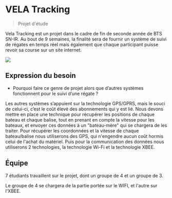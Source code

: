 # VELA Tracking
> Projet d'étude

Vela Tracking est un projet dans le cadre de fin de seconde année de BTS SN-IR.
Au bout de 9 semaines, la finalité sera de fournir un système de suivi de régates en temps réel mais également que chaque participant puisse revoir sa course sur un site internet. 

![](https://i.imgur.com/hPafaeH.png)

## Expression du besoin 

- Pourquoi faire ce genre de projet alors que d’autres systèmes fonctionnent pour le suivi d’une régate ?

Les autres systèmes s’appuient sur la technologie GPS/GPRS, mais le souci de celui-ci, c’est le coût élevé des abonnements qui y est lié.
Nous devons mettre en place une technique pour récupérer les positions de chaque bateau et chaque balise, tout en prenant en compte la vitesse pour les bateaux, et envoyer ces données à un "bateau-mère" qui se chargera de les traiter.
Pour récupérer les coordonnées et la vitesse de chaque bateau/balise nous utiliserons des GPS, qui n'engendre aucun coût hormis celui de l'achat du matériel. Puis pour la communication des données nous utiliserons 2 technologies, la technologie Wi-Fi et la technologie XBEE.


## Équipe

7 étudiants travaillent sur le projet, dont un groupe de 4 et un groupe de 3.

Le groupe de 4 se chargera de la partie portée sur le WIFI, et l'autre sur l'XBEE.
